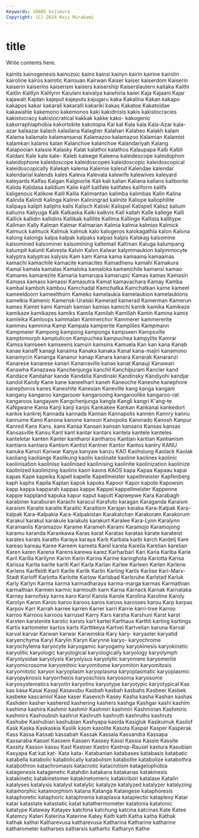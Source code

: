 ```yaml
---
Keywords: 28605 kojimura
Copyright: (C) 2024 Koji Murakami
---
```


# title

Write contents here.



 kainits kainogenesis kainozoic kains
kainsi kainyn kairin kairine kairolin kairoline kairos kairotic Kairouan Kairwan
Kaiser kaiser kaiserdom Kaiserin kaiserin kaiserins kaiserism kaisers kaisership Kaiserslautern
kaitaka Kaithi Kaitlin Kaitlyn Kaitlynn Kaiulani kaivalya kaiwhiria kaiwi Kaja
Kajaani Kajar kajawah Kajdan kajeput kajeputs kajugaru kaka Kakalina Kakan
kakapo kakapos kakar kakarali kakaralli kakariki kakas Kakatoe Kakatoidae kakawahie
kakemono kakemonos kaki kakidrosis kakis kakistocracies kakistocracy kakistocratical kakkak kakke
kako- kakogenic kakorraphiaphobia kakortokite kakotopia Kal kal Kala kala Kala-Azar
kala-azar kalaazar kalach kaladana Kalagher Kalahari Kalaheo Kalakh kalam Kalama
kalamalo kalamansanai Kalamazoo kalamazoo Kalamian Kalamist kalamkari kalams kalan Kalanchoe
kalanchoe Kalandariyah Kalang Kalapooian kalasie Kalasky Kalat kalathoi kalathos Kalaupapa
Kalb Kalbli Kaldani Kale kale kale- Kaleb kaleege Kaleena kaleidescope
kaleidophon kaleidophone kaleidoscope kaleidoscopes kaleidoscopic kaleidoscopical kaleidoscopically Kalekah kalema Kalemie
kalend Kalendae kalendar kalendarial kalends kales Kaleva Kalevala kalewife kalewives
kaleyard kaleyards Kalfas Kalgan Kalgoorlie Kali kali kalian Kaliana kalians
kaliborite Kalida Kalidasa kalidium Kalie kalif kalifate kalifates kaliform kalifs
kaligenous Kalikow Kalil Kalila Kalimantan kalimba kalimbas Kalin Kalina Kalinda
Kalindi Kalinga Kalinin Kaliningrad kalinite Kaliope kaliophilite kalipaya kaliph kaliphs
kalis Kalisch Kaliski Kalispel Kalispell Kalisz kalium kaliums Kaliyuga Kalk
Kalkaska Kalki kalkvis Kall kallah Kalle kallege Kalli Kallick kallidin
kallidins Kallikak kallilite Kallima Kallinge Kallista kallitype Kallman Kally Kalman
Kalmar Kalmarian Kalmia kalmia kalmias Kalmick Kalmuck kalmuck Kalmuk kalmuk
kalo kalogeros kalokagathia kalon Kalona kalong kalongs kalpa kalpak kalpaks
kalpas kalpis Kalskag kalsomine kalsomined kalsominer kalsomining kaltemail Kaltman Kaluga
kalumpang kalumpit kalunti Kalvesta Kalvin Kalvn Kalwar kalymmaukion kalymmocyte kalyptra
kalyptras kalysis Kam kam Kama kama kamaaina kamaainas kamachi kamachile
kamacite kamacites Kamadhenu kamahi Kamakura Kamal kamala kamalas Kamaloka kamaloka
kamanichile kamansi kamao Kamares kamarezite Kamaria kamarupa kamarupic Kamas kamas
Kamasin Kamass kamass kamassi Kamasutra Kamat kamavachara Kamay Kamba kambal
kamboh kambou Kamchadal Kamchatka Kamchatkan kame kameel kameeldoorn kameelthorn Kameko
kamelaukia kamelaukion kamelaukions kamelkia Kamenic Kamensk-Uralski Kamerad kamerad Kamerman Kamerun
kames Kamet kami Kamiah kamian kamias kamichi kamik kamika Kamikaze
kamikaze kamikazes kamiks Kamila Kamilah Kamillah Kamin Kamina kamis kamleika
Kamloops kammalan Kammerchor Kammerer kammererite kammeu kammina Kamp Kampala kamperite
Kampliles Kampmann Kampmeier Kampong kampong kampongs kampseen Kampsville kamptomorph kamptulicon
Kampuchea kampuchea kampylite Kamrar Kamsa kamseen kamseens kamsin kamsins Kamuela
Kan kan kana Kanab kanae kanaff kanagi kanaima Kanaka kanaka
Kanal kana-majiri kanamono kanamycin Kananga Kananur kanap Kanara kanara Kanarak
Kanaranzi Kanarese kanarese kanari Kanarraville kanas kanat Kanauji Kanawari Kanawha
Kanazawa Kanchenjunga kanchil Kanchipuram Kancler kand Kandace Kandahar kande Kandelia
Kandinski Kandinsky Kandiyohi kandjar kandol Kandy Kane kane kaneelhart kaneh
Kaneoche Kaneohe kanephore kanephoros kanes Kaneshite Kanesian Kaneville kang kanga
kangani kangany kangaroo kangarooer kangarooing kangaroolike kangaroo-rat kangaroos kangayam Kangchenjunga
kangla Kangli kangri K'ang-te KaNgwane Kania Kanji kanji kanjis Kankakee
Kankan Kankanai kankedort kankie kankrej Kannada kannada Kannan Kannapolis kannen
Kannry kannu kannume Kano Kanona kanone kanoon Kanopolis Kanorado Kanosh
Kanpur Kanred Kans Kans. kans Kansa Kansan kansan kansans Kansas
kansas Kansasville Kansu Kant kant kantar kantars kantela kantele kanteles
kanteletar kanten Kanter kantharoi kantharos Kantian kantian Kantianism kantians kantiara
Kantism Kantist Kantner Kantor Kantos kantry KANU kanuka Kanuri Kanwar
Kanya kanyaw kanzu KAO Kaohsiung Kaolack Kaolak kaoliang kaoliangs Kaolikung
kaolin kaolinate kaoline kaolines kaolinic kaolinisation kaolinise kaolinised kaolinising kaolinite
kaolinization kaolinize kaolinized kaolinizing kaolins kaon kaons KAOS kapa Kapaa
Kapaau kapai kapas Kape kapeika Kapell kapelle Kapellmeister kapellmeister Kapfenberg
kaph kaphs Kapila Kaplan kapok kapoks Kapoor Kapor kapote Kapowsin
kapp kappa kapparah kappas kappe Kappel kappellmeister Kappenne kappie kappland
kapuka kapur kaput kaputt Kapwepwe Kara Karabagh karabiner karaburan Karachi
karacul Karafuto karagan Karaganda Karaism karaism Karaite karaite Karaitic Karaitism
Karajan karaka Kara-Kalpak Kara-kalpak Kara-Kalpakia Kara-Kalpakistan Karakatchan Karakoram Karakorum Karakul
karakul karakule karakuls karakurt Karalee Kara-Lynn Karalynn Karamanlis Karamazov Karame
Karameh Karami Karamojo Karamojong karamu karanda Karankawa Karas karat Karatas
karatas karate karateist karates karats karatto Karaya karaya Karb Karbala
karbi karch Kardelj Kare kareao kareau Karee Kareem kareeta Karel
karela Karelia Karelian karelian Karen karen Karena Karens karewa karez
Karharbari Kari Karia Kariba Karie Karil Karilla Karilynn Karim Karin
Karina Karine karinghota Kariotta Karisa Karissa Karita karite kariti Karl
Karla Karlan Karlee Karleen Karlen Karlene Karlens Karlfeldt Karli Karlie
Karlik Karlin Karling Karlis Karlise Karl-Marx-Stadt Karloff Karlotta Karlotte Karlow
Karlsbad Karlsruhe Karlstad Karluk Karly Karlyn Karma karma karmadharaya karma-marga
karmas Karmathian karmathian Karmen karmic karmouth karn Karna Karnack Karnak
Karnataka Karney karnofsky karns karo Karol Karola Karole Karolina Karoline
Karoly Karolyn Karon Karoo karoo karoos karos kaross karosses karou
Karp karpas Karpov Karr Karrah karree karren Karrer karri Karrie
karri-tree Karroo karroo Karroos karroos karrusel Karry Kars karsha Karshuni
Karst karst Karsten karstenite karstic karsts kart kartel Karthaus Karthli
karting kartings Kartis kartometer kartos karts Karttikeya Kartvel Kartvelian karuna
Karval karval karvar Karwan karwar Karwinskia Kary kary- karyaster karyatid
karyenchyma Karyl Karylin Karyn Karynne karyo- karyochrome karyochylema karyocyte karyogamic
karyogamy karyokinesis karyokinetic karyolitic karyologic karyological karyologically karyology karyolymph Karyolysidae
karyolysis Karyolysus karyolytic karyomere karyomerite karyomicrosome karyomitoic karyomitome karyomiton karyomitosis
karyomitotic karyon karyoplasm karyoplasma karyoplasmatic karyoplasmic karyopyknosis karyorrhexis karyoschisis karyosoma
karyosome karyosystematics karyotin karyotins karyotype karyotypic karyotypical Kas kas kasa
Kasai Kasaji Kasavubu Kasbah kasbah kasbahs Kasbeer Kasbek kasbeke kascamiol
Kase kaser Kasevich Kasey Kasha kasha Kashan kashas Kashden kasher
kashered kashering kashers kashga Kashgar kashi kashim kashima kashira Kashmir
kashmir Kashmiri kashmiri Kashmirian Kashmiris kashmirs Kashoubish kashrut Kashruth kashruth
kashruths kashruts Kashube Kashubian kashubian Kashyapa kasida Kasigluk Kasikumuk Kasilof
Kask Kaska Kaskaskia Kaslik kasm kasolite Kasota Kaspar Kasper Kasperak
Kass Kassa Kassab kassabah Kassak Kassala Kassandra Kassapa Kassaraba Kassel
Kassem Kasseri Kassey Kassi Kassia Kassie Kassite Kassity Kasson kassu
Kast Kastner Kastro Kastrop-Rauxel kastura Kasubian Kasyapa Kat kat kat-
Kata kata- Katabanian katabases katabasis katabatic katabella katabolic katabolically katabolism
katabolite katabolize katabothra katabothron katachromasis katacrotic katacrotism katagelophobia katagenesis katagenetic
Katahdin katakana katakanas katakinesis katakinetic katakinetomer katakinetomeric katakiribori katalase Katalin
katalyses katalysis katalyst katalytic katalyze katalyzed katalyzer katalyzing katamorphic katamorphism
katana Katanga Katangese kataphoresis kataphoretic kataphoric kataphrenia kataplasia kataplectic kataplexy
Katar katar katastate katastatic katat katathermometer katatonia katatonic katatype Kataway
Katayev katchina katchung katcina katcinas Kate Katee Katemcy Kateri Katerina
Katerine Katey Kath kath Katha katha Kathak kathak kathal Katharevusa
katharevusa Katharina Katharine katharine katharometer katharses katharsis kathartic Katharyn Kathe
